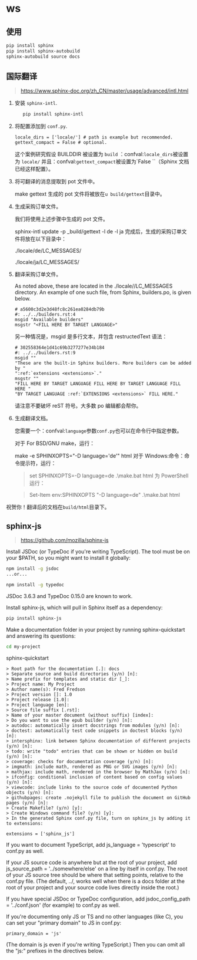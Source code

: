 # ws

## 使用

```sh
pip install sphinx
pip install sphinx-autobuild
sphinx-autobuild source docs
```

## 国际翻译

> https://www.sphinx-doc.org/zh_CN/master/usage/advanced/intl.html

1. 安装 `sphinx-intl`.

   ```sh
      pip install sphinx-intl
   ```

2. 将配置添加到 `conf.py`.

   ```
   locale_dirs = ['locale/'] # path is example but recommended.
   gettext_compact = False # optional.
   ```

   这个案例研究假设 BUILDDIR 被设置为 `build` ：confval:`locale_dirs`被设置为 `locale/` 并且：confval:`gettext_compact`被设置为`False ``（Sphinx 文档已经这样配置）。

3. 将可翻译的消息提取到 pot 文件中。

   make gettext
   生成的 pot 文件将被放在`u build/gettext`目录中。

4. 生成采购订单文件。

   我们将使用上述步骤中生成的 pot 文件。

   sphinx-intl update -p \_build/gettext -l de -l ja
   完成后，生成的采购订单文件将放在以下目录中：

   ./locale/de/LC_MESSAGES/

   ./locale/ja/LC_MESSAGES/

5. 翻译采购订单文件。

   As noted above, these are located in the ./locale/<lang>/LC_MESSAGES directory. An example of one such file, from Sphinx, builders.po, is given below.

   ```
   # a5600c3d2e3d48fc8c261ea0284db79b
   #: ../../builders.rst:4
   msgid "Available builders"
   msgstr "<FILL HERE BY TARGET LANGUAGE>"
   ```

   另一种情况是，msgid 是多行文本，并包含 restructedText 语法：

   ```
   # 302558364e1d41c69b3277277e34b184
   #: ../../builders.rst:9
   msgid ""
   "These are the built-in Sphinx builders. More builders can be added by "
   ":ref:`extensions <extensions>`."
   msgstr ""
   "FILL HERE BY TARGET LANGUAGE FILL HERE BY TARGET LANGUAGE FILL HERE "
   "BY TARGET LANGUAGE :ref:`EXTENSIONS <extensions>` FILL HERE."
   ```

   请注意不要破坏 reST 符号。大多数 po 编辑都会帮你。

6. 生成翻译文档。

   您需要一个：confval:`language`参数`conf.py`也可以在命令行中指定参数。

   对于 For BSD/GNU make，运行：

   make -e SPHINXOPTS="-D language='de'" html
   对于 Windows:命令：命令提示符，运行：

   > set SPHINXOPTS=-D language=de
   > .\make.bat html
   > 为 PowerShell 运行：

   > Set-Item env:SPHINXOPTS "-D language=de"
   > .\make.bat html

祝贺你！翻译后的文档在`build/html`目录下。

## sphinx-js

> https://github.com/mozilla/sphinx-js

Install JSDoc (or TypeDoc if you're writing TypeScript). 
The tool must be on your $PATH, so you might want to install it globally:

```sh
npm install -g jsdoc
...or...

npm install -g typedoc
```

JSDoc 3.6.3 and TypeDoc 0.15.0 are known to work.

Install sphinx-js, which will pull in Sphinx itself as a dependency:
```sh
pip install sphinx-js
```
Make a documentation folder in your project by running sphinx-quickstart and answering its questions:
```sh
cd my-project
```
sphinx-quickstart
```
> Root path for the documentation [.]: docs
> Separate source and build directories (y/n) [n]:
> Name prefix for templates and static dir [_]:
> Project name: My Project
> Author name(s): Fred Fredson
> Project version []: 1.0
> Project release [1.0]:
> Project language [en]:
> Source file suffix [.rst]:
> Name of your master document (without suffix) [index]:
> Do you want to use the epub builder (y/n) [n]:
> autodoc: automatically insert docstrings from modules (y/n) [n]:
> doctest: automatically test code snippets in doctest blocks (y/n) [n]:
> intersphinx: link between Sphinx documentation of different projects (y/n) [n]:
> todo: write "todo" entries that can be shown or hidden on build (y/n) [n]:
> coverage: checks for documentation coverage (y/n) [n]:
> imgmath: include math, rendered as PNG or SVG images (y/n) [n]:
> mathjax: include math, rendered in the browser by MathJax (y/n) [n]:
> ifconfig: conditional inclusion of content based on config values (y/n) [n]:
> viewcode: include links to the source code of documented Python objects (y/n) [n]:
> githubpages: create .nojekyll file to publish the document on GitHub pages (y/n) [n]:
> Create Makefile? (y/n) [y]:
> Create Windows command file? (y/n) [y]:
> In the generated Sphinx conf.py file, turn on sphinx_js by adding it to extensions:
```
```
extensions = ['sphinx_js']
```
If you want to document TypeScript, add js_language = 'typescript' to conf.py as well.

If your JS source code is anywhere but at the root of your project, add js_source_path = '../somewhere/else' on a line by itself in conf.py. The root of your JS source tree should be where that setting points, relative to the conf.py file. (The default, ../, works well when there is a docs folder at the root of your project and your source code lives directly inside the root.)

If you have special JSDoc or TypeDoc configuration, add jsdoc_config_path = '../conf.json' (for example) to conf.py as well.

If you're documenting only JS or TS and no other languages (like C), you can set your "primary domain" to JS in conf.py:
```
primary_domain = 'js'
```
(The domain is js even if you're writing TypeScript.) Then you can omit all the "js:" prefixes in the directives below.
